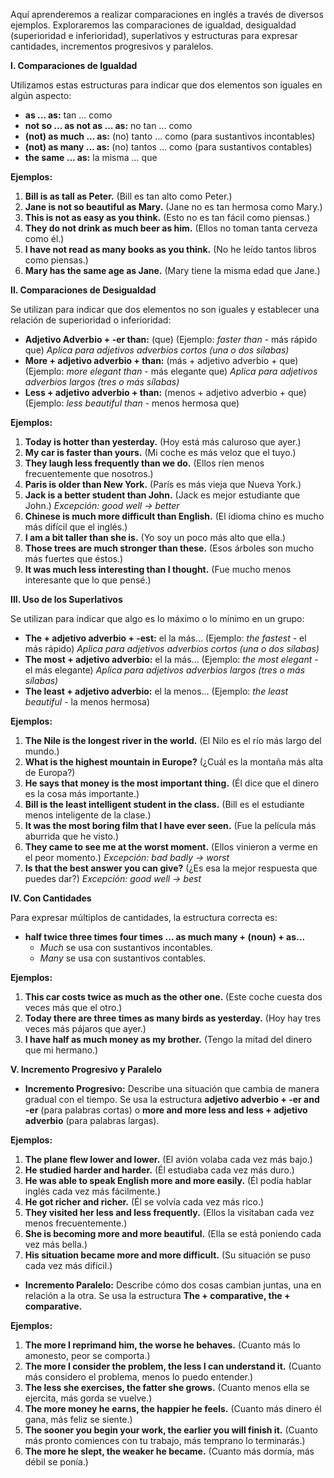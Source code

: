 Aquí aprenderemos a realizar comparaciones en inglés a través de diversos ejemplos. Exploraremos las comparaciones de igualdad, desigualdad (superioridad e inferioridad), superlativos y estructuras para expresar cantidades, incrementos progresivos y paralelos.

**I. Comparaciones de Igualdad**

Utilizamos estas estructuras para indicar que dos elementos son iguales en algún aspecto:

*   **as ... as:** tan ... como
*   **not so ... as   not as ... as:** no tan ... como
*   **(not) as much ... as:** (no) tanto ... como (para sustantivos incontables)
*   **(not) as many ... as:** (no) tantos ... como (para sustantivos contables)
*   **the same ... as:** la misma ... que

**Ejemplos:**

1.  **Bill is as tall as Peter.** (Bill es tan alto como Peter.)
2.  **Jane is not so beautiful as Mary.** (Jane no es tan hermosa como Mary.)
3.  **This is not as easy as you think.** (Esto no es tan fácil como piensas.)
4.  **They do not drink as much beer as him.** (Ellos no toman tanta cerveza como él.)
5.  **I have not read as many books as you think.** (No he leído tantos libros como piensas.)
6.  **Mary has the same age as Jane.** (Mary tiene la misma edad que Jane.)

**II. Comparaciones de Desigualdad**

Se utilizan para indicar que dos elementos no son iguales y establecer una relación de superioridad o inferioridad:

*   **Adjetivo Adverbio + -er than:**  (que)  (Ejemplo: *faster than* - más rápido que)  *Aplica para adjetivos adverbios cortos (una o dos sílabas)*
*   **More + adjetivo adverbio + than:** (más + adjetivo adverbio + que) (Ejemplo: *more elegant than* - más elegante que) *Aplica para adjetivos adverbios largos (tres o más sílabas)*
*   **Less + adjetivo adverbio + than:** (menos + adjetivo adverbio + que) (Ejemplo: *less beautiful than* - menos hermosa que)

**Ejemplos:**

1.  **Today is hotter than yesterday.** (Hoy está más caluroso que ayer.)
2.  **My car is faster than yours.** (Mi coche es más veloz que el tuyo.)
3.  **They laugh less frequently than we do.** (Ellos ríen menos frecuentemente que nosotros.)
4.  **Paris is older than New York.** (París es más vieja que Nueva York.)
5.  **Jack is a better student than John.** (Jack es mejor estudiante que John.) *Excepción: good well -> better*
6.  **Chinese is much more difficult than English.** (El idioma chino es mucho más difícil que el inglés.)
7.  **I am a bit taller than she is.** (Yo soy un poco más alto que ella.)
8.  **Those trees are much stronger than these.** (Esos árboles son mucho más fuertes que éstos.)
9.  **It was much less interesting than I thought.** (Fue mucho menos interesante que lo que pensé.)

**III. Uso de los Superlativos**

Se utilizan para indicar que algo es lo máximo o lo mínimo en un grupo:

*   **The + adjetivo adverbio + -est:** el la más... (Ejemplo: *the fastest* - el más rápido) *Aplica para adjetivos adverbios cortos (una o dos sílabas)*
*   **The most + adjetivo adverbio:** el la más... (Ejemplo: *the most elegant* - el más elegante) *Aplica para adjetivos adverbios largos (tres o más sílabas)*
*   **The least + adjetivo adverbio:** el la menos... (Ejemplo: *the least beautiful* - la menos hermosa)

**Ejemplos:**

1.  **The Nile is the longest river in the world.** (El Nilo es el río más largo del mundo.)
2.  **What is the highest mountain in Europe?** (¿Cuál es la montaña más alta de Europa?)
3.  **He says that money is the most important thing.** (Él dice que el dinero es la cosa más importante.)
4.  **Bill is the least intelligent student in the class.** (Bill es el estudiante menos inteligente de la clase.)
5.  **It was the most boring film that I have ever seen.** (Fue la película más aburrida que he visto.)
6.  **They came to see me at the worst moment.** (Ellos vinieron a verme en el peor momento.) *Excepción: bad badly -> worst*
7.  **Is that the best answer you can give?** (¿Es esa la mejor respuesta que puedes dar?) *Excepción: good well -> best*

**IV. Con Cantidades**

Para expresar múltiplos de cantidades, la estructura correcta es:

*   **half   twice   three times   four times ... as much many + (noun) + as...**
    *   *Much* se usa con sustantivos incontables.
    *   *Many* se usa con sustantivos contables.

**Ejemplos:**

1.  **This car costs twice as much as the other one.** (Este coche cuesta dos veces más que el otro.)
2.  **Today there are three times as many birds as yesterday.** (Hoy hay tres veces más pájaros que ayer.)
3.  **I have half as much money as my brother.** (Tengo la mitad del dinero que mi hermano.)

**V. Incremento Progresivo y Paralelo**

*   **Incremento Progresivo:** Describe una situación que cambia de manera gradual con el tiempo.  Se usa la estructura **adjetivo adverbio + -er and -er** (para palabras cortas) o **more and more less and less + adjetivo adverbio** (para palabras largas).

**Ejemplos:**

1.  **The plane flew lower and lower.** (El avión volaba cada vez más bajo.)
2.  **He studied harder and harder.** (Él estudiaba cada vez más duro.)
3.  **He was able to speak English more and more easily.** (Él podía hablar inglés cada vez más fácilmente.)
4.  **He got richer and richer.** (Él se volvía cada vez más rico.)
5.  **They visited her less and less frequently.** (Ellos la visitaban cada vez menos frecuentemente.)
6.  **She is becoming more and more beautiful.** (Ella se está poniendo cada vez más bella.)
7.  **His situation became more and more difficult.** (Su situación se puso cada vez más difícil.)

*   **Incremento Paralelo:**  Describe cómo dos cosas cambian juntas, una en relación a la otra.  Se usa la estructura **The + comparative, the + comparative.**

**Ejemplos:**

1.  **The more I reprimand him, the worse he behaves.** (Cuanto más lo amonesto, peor se comporta.)
2.  **The more I consider the problem, the less I can understand it.** (Cuanto más considero el problema, menos lo puedo entender.)
3.  **The less she exercises, the fatter she grows.** (Cuanto menos ella se ejercita, más gorda se vuelve.)
4.  **The more money he earns, the happier he feels.** (Cuanto más dinero él gana, más feliz se siente.)
5.  **The sooner you begin your work, the earlier you will finish it.** (Cuanto más pronto comiences con tu trabajo, más temprano lo terminarás.)
6.  **The more he slept, the weaker he became.** (Cuanto más dormía, más débil se ponía.)
